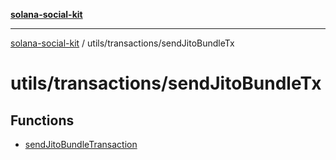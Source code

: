 [**solana-social-kit**](../../../README.md)

***

[solana-social-kit](../../../README.md) / utils/transactions/sendJitoBundleTx

# utils/transactions/sendJitoBundleTx

## Functions

- [sendJitoBundleTransaction](functions/sendJitoBundleTransaction.md)
